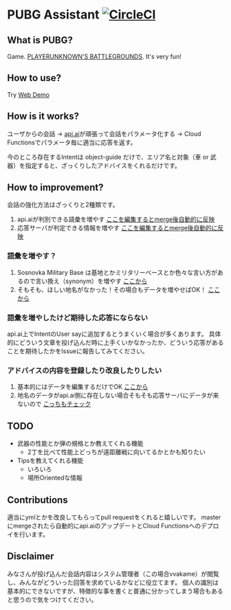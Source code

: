# PUBG Assistant [![CircleCI](https://circleci.com/gh/vvakame/pubg-assistant.svg?style=svg)](https://circleci.com/gh/vvakame/pubg-assistant)

## What is PUBG?

Game. [PLAYERUNKNOWN'S BATTLEGROUNDS](https://www.playbattlegrounds.com/). It's very fun!

## How to use?

Try [Web Demo](https://bot.api.ai/1e1b6371-3e1e-42ee-bbfe-23de753c916e)

## How is it works?

ユーザからの会話 → [api.ai](https://api.ai/)が頑張って会話をパラメータ化する → Cloud Functionsでパラメータ毎に適当に応答を返す。

今のところ存在するIntentは object-guide だけで、エリア名と対象（車 or 武器）を指定すると、ざっくりしたアドバイスをくれるだけです。

## How to improvement?

会話の強化方法はざっくりと2種類です。

1. api.aiが判別できる語彙を増やす [ここを編集するとmerge後自動的に反映](https://github.com/vvakame/pubg-assistant/blob/master/resources/api-ai/entities.yml)
2. 応答サーバが判定できる情報を増やす [ここを編集するとmerge後自動的に反映](https://github.com/vvakame/pubg-assistant/blob/master/resources/knowledge/object-guide.ja.yml)

### 語彙を増やす？

1. Sosnovka Military Base は基地とかミリタリーベースとか色々な言い方があるので言い換え（synonym）を増やす [ここから](https://github.com/vvakame/pubg-assistant/blob/master/resources/api-ai/entities.yml)
2. そもそも、ほしい地名がなかった！その場合もデータを増やせばOK！ [ここから](https://github.com/vvakame/pubg-assistant/blob/master/resources/api-ai/entities.yml)

### 語彙を増やしたけど期待した応答にならない

api.ai上でIntentのUser sayに追加するとうまくいく場合が多くあります。 
具体的にどういう文章を投げ込んだ時に上手くいかなかったか、どういう応答があることを期待したかをIssueに報告してみてください。

### アドバイスの内容を登録したり改良したりしたい

1. 基本的にはデータを編集するだけでOK [ここから](https://github.com/vvakame/pubg-assistant/blob/master/resources/knowledge/object-guide.ja.yml)
2. 地名のデータがapi.ai側に存在しない場合そもそも応答サーバにデータが来ないので [こっちもチェック](https://github.com/vvakame/pubg-assistant/blob/master/resources/api-ai/entities.yml)

## TODO

* 武器の性能とか弾の規格とか教えてくれる機能
  * 2丁を比べて性能上どっちが遠距離戦に向いてるかとかも知りたい
* Tipsを教えてくれる機能
  * いろいろ
  * 場所Orientedな情報

## Contributions

適当にymlとかを改良してもらってpull requestをくれると嬉しいです。 
masterにmergeされたら自動的にapi.aiのアップデートとCloud Functionsへのデプロイを行います。

## Disclaimer

みなさんが投げ込んだ会話内容はシステム管理者（この場合vvakame）が閲覧し、みんながどういった回答を求めているかなどに役立てます。 
個人の識別は基本的にできないですが、特徴的な事を書くと普通に分かってしまう場合もあると思うので気をつけてください。
